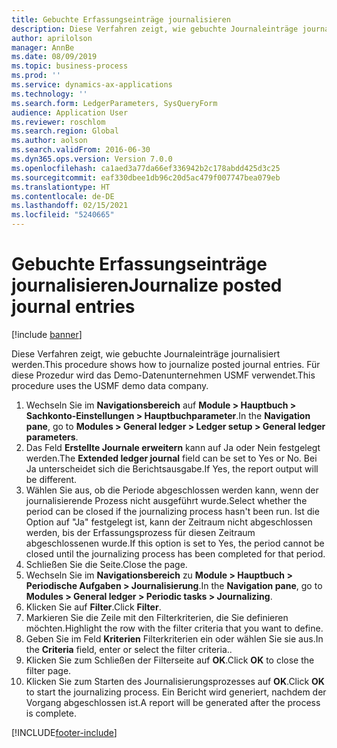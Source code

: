 ```yaml
---
title: Gebuchte Erfassungseinträge journalisieren
description: Diese Verfahren zeigt, wie gebuchte Journaleinträge journalisiert werden.
author: aprilolson
manager: AnnBe
ms.date: 08/09/2019
ms.topic: business-process
ms.prod: ''
ms.service: dynamics-ax-applications
ms.technology: ''
ms.search.form: LedgerParameters, SysQueryForm
audience: Application User
ms.reviewer: roschlom
ms.search.region: Global
ms.author: aolson
ms.search.validFrom: 2016-06-30
ms.dyn365.ops.version: Version 7.0.0
ms.openlocfilehash: ca1aed3a77da66ef336942b2c178abdd425d3c25
ms.sourcegitcommit: eaf330dbee1db96c20d5ac479f007747bea079eb
ms.translationtype: HT
ms.contentlocale: de-DE
ms.lasthandoff: 02/15/2021
ms.locfileid: "5240665"
---
```

# <a name="journalize-posted-journal-entries"></a><span data-ttu-id="a75cd-103">Gebuchte Erfassungseinträge journalisieren</span><span class="sxs-lookup"><span data-stu-id="a75cd-103">Journalize posted journal entries</span></span>

[!include [banner](../../includes/banner.md)]

<span data-ttu-id="a75cd-104">Diese Verfahren zeigt, wie gebuchte Journaleinträge journalisiert werden.</span><span class="sxs-lookup"><span data-stu-id="a75cd-104">This procedure shows how to journalize posted journal entries.</span></span> <span data-ttu-id="a75cd-105">Für diese Prozedur wird das Demo-Datenunternehmen USMF verwendet.</span><span class="sxs-lookup"><span data-stu-id="a75cd-105">This procedure uses the USMF demo data company.</span></span>

1. <span data-ttu-id="a75cd-106">Wechseln Sie im **Navigationsbereich** auf **Module > Hauptbuch > Sachkonto-Einstellungen > Hauptbuchparameter**.</span><span class="sxs-lookup"><span data-stu-id="a75cd-106">In the **Navigation pane**, go to **Modules > General ledger > Ledger setup > General ledger parameters**.</span></span>
2. <span data-ttu-id="a75cd-107">Das Feld **Erstellte Journale erweitern** kann auf Ja oder Nein festgelegt werden.</span><span class="sxs-lookup"><span data-stu-id="a75cd-107">The **Extended ledger journal** field can be set to Yes or No.</span></span> <span data-ttu-id="a75cd-108">Bei Ja unterscheidet sich die Berichtsausgabe.</span><span class="sxs-lookup"><span data-stu-id="a75cd-108">If Yes, the report output will be different.</span></span>
3. <span data-ttu-id="a75cd-109">Wählen Sie aus, ob die Periode abgeschlossen werden kann, wenn der journalisierende Prozess nicht ausgeführt wurde.</span><span class="sxs-lookup"><span data-stu-id="a75cd-109">Select whether the period can be closed if the journalizing process hasn't been run.</span></span> <span data-ttu-id="a75cd-110">Ist die Option auf "Ja" festgelegt ist, kann der Zeitraum nicht abgeschlossen werden, bis der Erfassungsprozess für diesen Zeitraum abgeschlossenen wurde.</span><span class="sxs-lookup"><span data-stu-id="a75cd-110">If this option is set to Yes, the period cannot be closed until the journalizing process has been completed for that period.</span></span>  
4. <span data-ttu-id="a75cd-111">Schließen Sie die Seite.</span><span class="sxs-lookup"><span data-stu-id="a75cd-111">Close the page.</span></span>
5. <span data-ttu-id="a75cd-112">Wechseln Sie im **Navigationsbereich** zu **Module > Hauptbuch > Periodische Aufgaben > Journalisierung**.</span><span class="sxs-lookup"><span data-stu-id="a75cd-112">In the **Navigation pane**, go to **Modules > General ledger > Periodic tasks > Journalizing**.</span></span>
6. <span data-ttu-id="a75cd-113">Klicken Sie auf **Filter**.</span><span class="sxs-lookup"><span data-stu-id="a75cd-113">Click **Filter**.</span></span>
7. <span data-ttu-id="a75cd-114">Markieren Sie die Zeile mit den Filterkriterien, die Sie definieren möchten.</span><span class="sxs-lookup"><span data-stu-id="a75cd-114">Highlight the row with the filter criteria that you want to define.</span></span>
8. <span data-ttu-id="a75cd-115">Geben Sie im Feld **Kriterien** Filterkriterien ein oder wählen Sie sie aus.</span><span class="sxs-lookup"><span data-stu-id="a75cd-115">In the **Criteria** field, enter or select the filter criteria..</span></span>
9. <span data-ttu-id="a75cd-116">Klicken Sie zum Schließen der Filterseite auf **OK**.</span><span class="sxs-lookup"><span data-stu-id="a75cd-116">Click **OK** to close the filter page.</span></span>
10. <span data-ttu-id="a75cd-117">Klicken Sie zum Starten des Journalisierungsprozesses auf **OK**.</span><span class="sxs-lookup"><span data-stu-id="a75cd-117">Click **OK** to start the journalizing process.</span></span> <span data-ttu-id="a75cd-118">Ein Bericht wird generiert, nachdem der Vorgang abgeschlossen ist.</span><span class="sxs-lookup"><span data-stu-id="a75cd-118">A report will be generated after the process is complete.</span></span>  



[!INCLUDE[footer-include](../../../includes/footer-banner.md)]